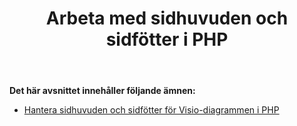 ﻿---
title: Arbeta med sidhuvuden och sidfötter i PHP
type: docs
weight: 50
url: /sv/java/working-with-headers-and-footers-in-php/
---
**Det här avsnittet innehåller följande ämnen:**

- [Hantera sidhuvuden och sidfötter för Visio-diagrammen i PHP](/diagram/sv/java/manage-headers-and-footers-of-the-visio-diagrams-in-php/)
